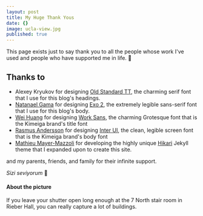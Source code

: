 ```yaml
---
layout: post
title: My Huge Thank Yous
date: {}
image: ucla-view.jpg
published: true
---
```


This page exists just to say thank you to all the people whose work I've used and people who have supported me in life. 🙇‍

## Thanks to

* Alexey Kryukov for designing [Old Standard TT](https://fonts.google.com/specimen/Old+Standard+TT), the charming serif font that I use for this blog's headings.
* [Natanael Gama](http://www.ndiscovered.com/) for designing [Exo 2](https://fonts.google.com/specimen/Exo+2), the extremely legible sans-serif font that I use for this blog's body.
* [Wei Huang](https://github.com/weiweihuanghuang) for designing [Work Sans](https://fonts.google.com/specimen/Work+Sans), the charming Grotesque font that is the Kimeiga brand's title font
* [Rasmus Andersson](https://twitter.com/rsms) for designing [Inter UI](https://rsms.me/inter/), the clean, legible screen font that is the Kimeiga brand's body font
* [Mathieu Mayer-Mazzoli](https://github.com/mx3m) for developing the highly unique [Hikari](https://github.com/mx3m/hikari-for-jekyll) Jekyll theme that I expanded upon to create this site.

and my parents, friends, and family for their infinite support.

*Sizi seviyorum* 💛

#### About the picture

If you leave your shutter open long enough at the 7 North stair room in Rieber Hall, you can really capture a lot of buildings.
